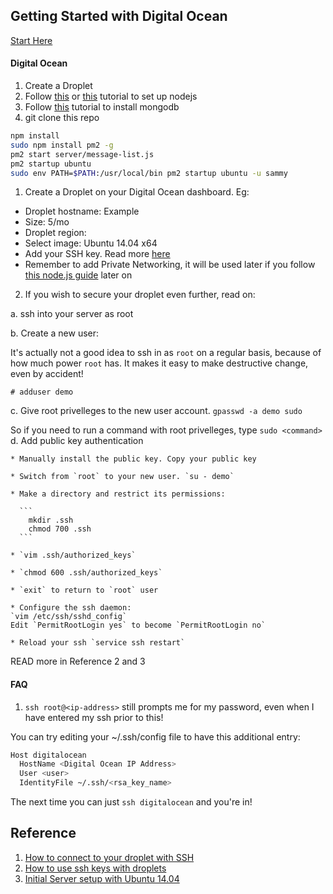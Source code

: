 ## Getting Started with Digital Ocean

[Start Here](/SaltStackOnDigitalOcean.md)

#### Digital Ocean

1. Create a Droplet
2. Follow [this](https://www.digitalocean.com/community/tutorials/how-to-set-up-a-node-js-application-for-production-on-ubuntu-14-04) or
[this](https://www.digitalocean.com/community/tutorials/how-to-install-node-js-on-an-ubuntu-14-04-server) tutorial
to set up nodejs
3. Follow [this](https://www.digitalocean.com/community/tutorials/how-to-install-mongodb-on-ubuntu-12-04) tutorial to install mongodb
4. git clone this repo
```bash
npm install
sudo npm install pm2 -g
pm2 start server/message-list.js
pm2 startup ubuntu
sudo env PATH=$PATH:/usr/local/bin pm2 startup ubuntu -u sammy

```

1. Create a Droplet on your Digital Ocean dashboard. Eg:
  - Droplet hostname: Example
  - Size: 5/mo
  - Droplet region: <Somewhere>
  - Select image: Ubuntu 14.04 x64
  - Add your SSH key. Read more [here](https://www.digitalocean.com/community/tutorials/how-to-use-ssh-keys-with-digitalocean-droplets)
  - Remember to add Private Networking, it will be used later if you follow [this node.js guide](https://www.digitalocean.com/community/tutorials/how-to-set-up-a-node-js-application-for-production-on-ubuntu-14-04) later on

2. If you wish to secure your droplet even further, read on:

  a. ssh into your server as root

  b. Create a new user:

  It's actually not a good idea to ssh in as `root` on a regular basis, because of how much power `root` has. It makes it easy to make destructive change, even by accident!
  ```
  # adduser demo
  ```

  c. Give root privelleges to the new user account.
  `gpasswd -a demo sudo`

  So if you need to run a command with root privelleges, type `sudo <command>`
  d. Add public key authentication

    * Manually install the public key. Copy your public key

    * Switch from `root` to your new user. `su - demo`

    * Make a directory and restrict its permissions:

      ```
        mkdir .ssh
        chmod 700 .ssh
      ```

    * `vim .ssh/authorized_keys`

    * `chmod 600 .ssh/authorized_keys`

    * `exit` to return to `root` user

    * Configure the ssh daemon:
    `vim /etc/ssh/sshd_config`
    Edit `PermitRootLogin yes` to become `PermitRootLogin no`

    * Reload your ssh `service ssh restart`

  READ more in Reference 2 and 3

#### FAQ
1. `ssh root@<ip-address>` still prompts me for my password, even when I have entered my ssh prior to this!

You can try editing your ~/.ssh/config file to have this additional entry:
```bash
Host digitalocean
  HostName <Digital Ocean IP Address>
  User <user>
  IdentityFile ~/.ssh/<rsa_key_name>
```
The next time you can just `ssh digitalocean` and you're in!

## Reference
1. [How to connect to your droplet with SSH](https://www.digitalocean.com/community/tutorials/how-to-connect-to-your-droplet-with-ssh)
2. [How to use ssh keys with droplets](https://www.digitalocean.com/community/tutorials/how-to-use-ssh-keys-with-digitalocean-droplets)
3. [Initial Server setup with Ubuntu 14.04](https://www.digitalocean.com/community/tutorials/initial-server-setup-with-ubuntu-14-04)
